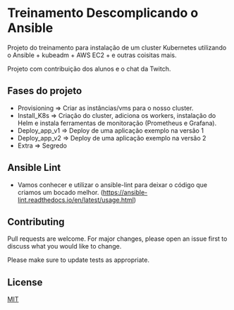 # Treinamento Descomplicando o Ansible

Projeto do treinamento para instalação de um cluster Kubernetes utilizando o Ansible + kubeadm + AWS EC2 + e outras coisitas mais.

Projeto com contribuição dos alunos e o chat da Twitch.

## Fases do projeto

- Provisioning => Criar as instâncias/vms para o nosso cluster.
- Install_K8s => Criação do cluster, adiciona os workers, instalação do Helm e instala ferramentas de monitoração (Prometheus e Grafana).
- Deploy_app_v1 => Deploy de uma aplicação exemplo na versão 1
- Deploy_app_v2 => Deploy de uma aplicação exemplo na versão 2
- Extra => Segredo

## Ansible Lint

- Vamos conhecer e utilizar o ansible-lint para deixar o código que criamos um bocado melhor. (https://ansible-lint.readthedocs.io/en/latest/usage.html)

## Contributing
Pull requests are welcome. For major changes, please open an issue first to discuss what you would like to change.

Please make sure to update tests as appropriate.

## License
[MIT](https://choosealicense.com/licenses/mit/)
